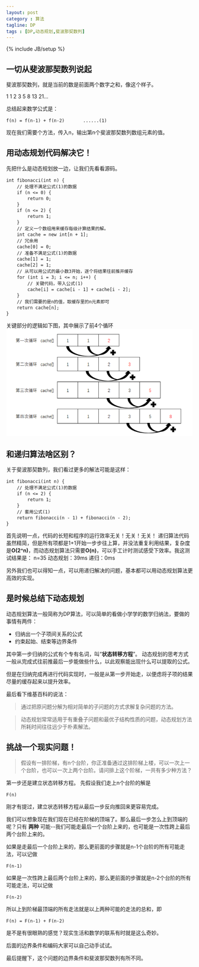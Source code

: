 ```yaml
---
layout: post
category : 算法
tagline: DP
tags : [DP,动态规划,斐波那契数列]
---
```

{% include JB/setup %}

## 一切从斐波那契数列说起

斐波那契数列，就是当前的数是前面两个数字之和，像这个样子。

1 1 2 3 5 8 13 21...

总结起来数学公式是：

```
f(n) = f(n-1) + f(n-2)       ......(1)
```

现在我们需要个方法，传入n，输出第n个斐波那契数列数组元素的值。

## 用动态规划代码解决它！

先把什么是动态规划放一边，让我们先看看源码。

```
int fibonacci(int n) {
    // 处理不满足公式(1)的数据
    if (n <= 0) {
        return 0;
    }
    if (n <= 2) {
        return 1;
    }
    // 定义一个数组用来缓存每级计算结果的解。
    int cache = new int[n + 1];
    // 冗余用
    cache[0] = 0;
    // 准备不满足公式(1)的数据
    cache[1] = 1;
    cache[2] = 1;
    // 从可以用公式的最小数3开始，逐个将结果往前推并缓存
    for (int i = 3; i <= n; i++) {
        // 关键代码，带入公式(1)
        cache[i] = cache[i - 1] + cache[i - 2];
    }
    // 我们需要的是n的值，取缓存里的n元素即可
    return cache[n];
}
```
关键部分的逻辑如下图，其中展示了前4个循环
![](/images/fibonacci.png)

## 和递归算法啥区别？

关于斐波那契数列，我们看过更多的解法可能是这样：

```
int fibonacci(int n) {
    // 处理不满足公式(1)的数据
    if (n <= 2) {
        return 1;
    }
    // 套用公式(1)
    return fibonacci(n - 1) + fibonacci(n - 2);
}
```

首先说明一点，代码的长短和程序的运行效率无关！无关！无关！
递归算法代码虽然精简，但是所有项都是1+1开始一步步往上算，并没法重复利用结果，复杂度是**O(2^n)**，而动态规划算法只需要**O(n)**，可以手工计时测试感受下效率。我这测试结果是：
n=35
动态规划：39ms
递归：0ms

另外我们也可以得知一点，可以用递归解决的问题，基本都可以用动态规划算法更高效的实现。

## 是时候总结下动态规划

动态规划算法一般简称为DP算法，可以简单的看做小学学的数学归纳法，要做的事情有两件：
- 归纳出一个子项间关系的公式
- 约束起始、结束等边界条件

其中第一步归纳的公式有个专有名词，叫“**状态转移方程**”。
动态规划的思考方式一般从完成式往前推最后一步能做些什么，以此观察能出现什么可以提取的公式。

但是在归纳完成再进行代码实现时，一般是从第一步开始走，以便虑将子项的结果尽量的缓存起来以提升效率。

最后看下维基百科的说法：

>通过把原问题分解为相对简单的子问题的方式求解复杂问题的方法。

>动态规划常常适用于有重叠子问题和最优子结构性质的问题，动态规划方法所耗时间往往远少于朴素解法。

## 挑战一个现实问题！

> 假设有一排阶梯，有n个台阶，你正准备通过这排阶梯上楼，可以一次上一个台阶，也可以一次上两个台阶。请问排上这个阶梯，一共有多少种方法？

第一步还是建立状态转移方程。
先假设我们走上n个台阶的解是
```
F(n)
```
刚才有提过，建立状态转移方程从最后一步反向推回来更容易完成。

我们可以想象现在我们现在已经在阶梯的顶端了。那么最后一步怎么上到顶端的呢？只有 **两种** 可能--我们可能走最后一个台阶上来的，也可能是一次性跨上最后两个台阶上来的。

如果是走最后一个台阶上来的，那么更前面的步骤就是n-1个台阶的所有可能走法，可以记做
```
F(n-1)
```

如果是一次性跨上最后两个台阶上来的，那么更前面的步骤就是n-2个台阶的所有可能走法，可以记做
```
F(n-2)
```

所以上到阶梯最顶端的所有走法就是以上两种可能的走法的总和，即
```
F(n) = F(n-1) + F(n-2)
```

是不是有很眼熟的感觉？现实生活和数学的联系有时就是这么奇妙。

后面的边界条件和编码大家可以自己动手试试。

最后提醒下，这个问题的边界条件和斐波那契数列有所不同。